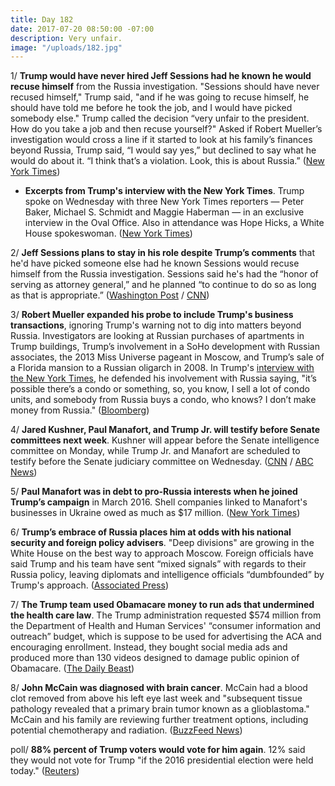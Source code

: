 ```yaml
---
title: Day 182
date: 2017-07-20 08:50:00 -07:00
description: Very unfair.
image: "/uploads/182.jpg"
---
```


1/ **Trump would have never hired Jeff Sessions had he known he would recuse himself** from the Russia investigation. "Sessions should have never recused himself," Trump said, "and if he was going to recuse himself, he should have told me before he took the job, and I would have picked somebody else." Trump called the decision “very unfair to the president. How do you take a job and then recuse yourself?" Asked if Robert Mueller’s investigation would cross a line if it started to look at his family’s finances beyond Russia, Trump said, “I would say yes,” but declined to say what he would do about it. “I think that’s a violation. Look, this is about Russia.” ([New York Times](https://www.nytimes.com/2017/07/19/us/politics/trump-interview-sessions-russia.html))

* **Excerpts from Trump's interview with the New York Times**. Trump spoke on Wednesday with three New York Times reporters — Peter Baker, Michael S. Schmidt and Maggie Haberman — in an exclusive interview in the Oval Office. Also in attendance was Hope Hicks, a White House spokeswoman. ([New York Times](https://www.nytimes.com/2017/07/19/us/politics/trump-interview-transcript.html))

2/ **Jeff Sessions plans to stay in his role despite Trump’s comments** that he'd have picked someone else had he known Sessions would recuse himself from the Russia investigation. Sessions said he's had the “honor of serving as attorney general,” and he planned “to continue to do so as long as that is appropriate.” ([Washington Post](https://www.washingtonpost.com/world/national-security/attorney-general-jeff-sessions-says-he-plans-to-stay-in-role-despite-trumps-comments-about-him/2017/07/20/527e53d4-6d51-11e7-9c15-177740635e83_story.html) / [CNN](http://www.cnn.com/2017/07/20/politics/jeff-sessions-attorney-general/index.html))

3/ **Robert Mueller expanded his probe to include Trump's business transactions**, ignoring Trump's warning not to dig into matters beyond Russia. Investigators are looking at Russian purchases of apartments in Trump buildings, Trump’s involvement in a SoHo development with Russian associates, the 2013 Miss Universe pageant in Moscow, and Trump’s sale of a Florida mansion to a Russian oligarch in 2008. In Trump's [interview with the New York Times](https://www.nytimes.com/2017/07/19/us/politics/trump-interview-transcript.html), he defended his involvement with Russia saying, "it’s possible there’s a condo or something, so, you know, I sell a lot of condo units, and somebody from Russia buys a condo, who knows? I don’t make money from Russia." ([Bloomberg](https://www.bloomberg.com/news/articles/2017-07-20/mueller-is-said-to-expand-probe-to-trump-business-transactions))

4/ **Jared Kushner, Paul Manafort, and Trump Jr. will testify before Senate committees next week**. Kushner will appear before the Senate intelligence committee on Monday, while Trump Jr. and Manafort are scheduled to testify before the Senate judiciary committee on Wednesday. ([CNN](http://www.cnn.com/2017/07/19/politics/paul-manafort-donald-trump-jr-jared-kushner-testify/index.html) / [ABC News](http://abcnews.go.com/Politics/jared-kushner-senate-intelligence-committee-monday/story?id=48725358))

5/ **Paul Manafort was in debt to pro-Russia interests when he joined Trump’s campaign** in March 2016. Shell companies linked to Manafort's businesses in Ukraine owed as much as $17 million. ([New York Times](https://www.nytimes.com/2017/07/19/us/politics/paul-manafort-russia-trump.html))

6/ **Trump’s embrace of Russia places him at odds with his national security and foreign policy advisers**. "Deep divisions" are growing in the White House on the best way to approach Moscow. Foreign officials have said Trump and his team have sent “mixed signals” with regards to their Russia policy, leaving diplomats and intelligence officials “dumbfounded” by Trump's approach. ([Associated Press](https://apnews.com/4b4b7e380f204b45a8c3055a5d45255e/Trump's-embrace-of-Russia-making-top-advisers-wary))

7/ **The Trump team used Obamacare money to run ads that undermined the health care law**. The Trump administration requested $574 million from the Department of Health and Human Services' “consumer information and outreach” budget, which is suppose to be used for advertising the ACA and encouraging enrollment. Instead, they bought social media ads and produced more than 130 videos designed to damage public opinion of Obamacare. ([The Daily Beast](http://www.thedailybeast.com/team-trump-used-obamacare-money-to-run-ads-against-it))

8/ **John McCain was diagnosed with brain cancer**. McCain had a blood clot removed from above his left eye last week and "subsequent tissue pathology revealed that a primary brain tumor known as a glioblastoma." McCain and his family are reviewing further treatment options, including potential chemotherapy and radiation. ([BuzzFeed News](https://www.buzzfeed.com/jimdalrympleii/sen-john-mccain-has-been-diagnosed-with-brain-cancer))

poll/ **88% percent of Trump voters would vote for him again**. 12% said they would not vote for Trump "if the 2016 presidential election were held today." ([Reuters](https://www.reuters.com/article/us-usa-trump-poll-idUSKBN1A5127))